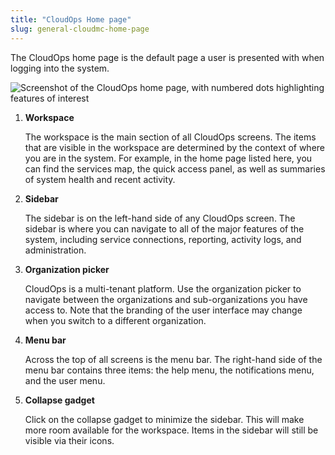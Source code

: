 ```yaml
---
title: "CloudOps Home page"
slug: general-cloudmc-home-page
---
```



The CloudOps home page is the default page a user is presented with when logging into the system.

![Screenshot of the CloudOps home page, with numbered dots highlighting features of interest](/assets/general-cmc-ui-home-en.png)

1.  **Workspace**

    The workspace is the main section of all CloudOps screens. The items that are visible in the workspace are determined by the context of where you are in the system. For example, in the home page listed here, you can find the services map, the quick access panel, as well as summaries of system health and recent activity.

2.  **Sidebar**

    The sidebar is on the left-hand side of any CloudOps screen. The sidebar is where you can navigate to all of the major features of the system, including service connections, reporting, activity logs, and administration.

3.  **Organization picker**

    CloudOps is a multi-tenant platform. Use the organization picker to navigate between the organizations and sub-organizations you have access to. Note that the branding of the user interface may change when you switch to a different organization.

4.  **Menu bar**

    Across the top of all screens is the menu bar. The right-hand side of the menu bar contains three items: the help menu, the notifications menu, and the user menu.

5.  **Collapse gadget**

    Click on the collapse gadget to minimize the sidebar. This will make more room available for the workspace. Items in the sidebar will still be visible via their icons.


